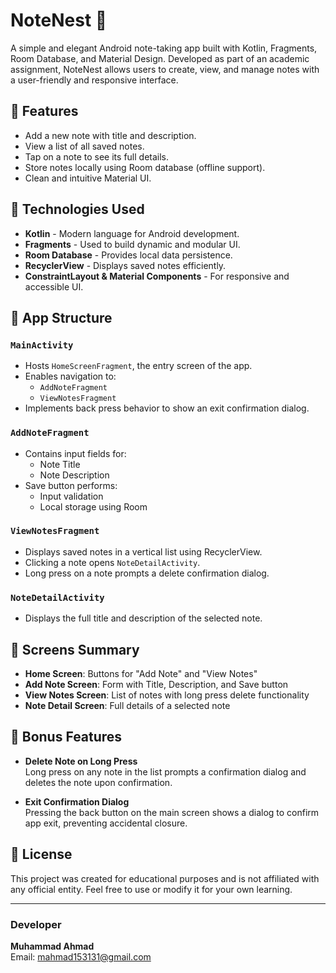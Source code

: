 # NoteNest 📝

A simple and elegant Android note-taking app built with Kotlin, Fragments, Room Database, and Material Design. Developed as part of an academic assignment, NoteNest allows users to create, view, and manage notes with a user-friendly and responsive interface.

## 📌 Features

- Add a new note with title and description.
- View a list of all saved notes.
- Tap on a note to see its full details.
- Store notes locally using Room database (offline support).
- Clean and intuitive Material UI.

## 🚀 Technologies Used

- **Kotlin** - Modern language for Android development.
- **Fragments** - Used to build dynamic and modular UI.
- **Room Database** - Provides local data persistence.
- **RecyclerView** - Displays saved notes efficiently.
- **ConstraintLayout & Material Components** - For responsive and accessible UI.

## 📱 App Structure

### `MainActivity`
- Hosts `HomeScreenFragment`, the entry screen of the app.
- Enables navigation to:
  - `AddNoteFragment`
  - `ViewNotesFragment`
- Implements back press behavior to show an exit confirmation dialog.

### `AddNoteFragment`
- Contains input fields for:
  - Note Title
  - Note Description
- Save button performs:
  - Input validation
  - Local storage using Room

### `ViewNotesFragment`
- Displays saved notes in a vertical list using RecyclerView.
- Clicking a note opens `NoteDetailActivity`.
- Long press on a note prompts a delete confirmation dialog.

### `NoteDetailActivity`
- Displays the full title and description of the selected note.

## 🧩 Screens Summary

- **Home Screen**: Buttons for "Add Note" and "View Notes"
- **Add Note Screen**: Form with Title, Description, and Save button
- **View Notes Screen**: List of notes with long press delete functionality
- **Note Detail Screen**: Full details of a selected note

## 🌟 Bonus Features

- **Delete Note on Long Press**  
  Long press on any note in the list prompts a confirmation dialog and deletes the note upon confirmation.

- **Exit Confirmation Dialog**  
  Pressing the back button on the main screen shows a dialog to confirm app exit, preventing accidental closure.


## 📄 License

This project was created for educational purposes and is not affiliated with any official entity. Feel free to use or modify it for your own learning.

---

### Developer

**Muhammad Ahmad**  
Email: mahmad153131@gmail.com  
